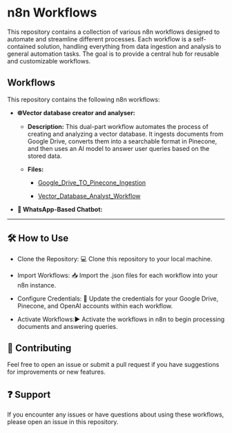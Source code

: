 # n8n Workflows
This repository contains a collection of various n8n workflows designed to automate and streamline different processes. Each workflow is a self-contained solution, handling everything from data ingestion and analysis to general automation tasks. The goal is to provide a central hub for reusable and customizable workflows.

## Workflows
This repository contains the following n8n workflows:

- **🌐Vector database creator and analyser:**
    - **Description:** This dual-part workflow automates the process of creating and analyzing a vector database. It ingests documents from Google Drive, converts them into a searchable format in Pinecone, and then uses an AI model to answer user queries based on the stored data.

    - **Files:**
  
      * [Google_Drive_TO_Pinecone_Ingestion](Vector_database_creator_and_analyser/Google_Drive_TO_Pinecone_Ingestion)
      
      * [Vector_Database_Analyst_Workflow](Vector_database_creator_and_analyser/Vector_Database_Analyst_Workflow)
- **🤖 WhatsApp-Based Chatbot:**
---   
## 🛠️ How to Use
- Clone the Repository: 💻 Clone this repository to your local machine.

- Import Workflows: 📥 Import the .json files for each workflow into your n8n instance.

- Configure Credentials: 🔑 Update the credentials for your Google Drive, Pinecone, and OpenAI accounts within each workflow.

- Activate Workflows:▶️ Activate the workflows in n8n to begin processing documents and answering queries.

## 🤝 Contributing
Feel free to open an issue or submit a pull request if you have suggestions for improvements or new features.

## ❓ Support
If you encounter any issues or have questions about using these workflows, please open an issue in this repository.



